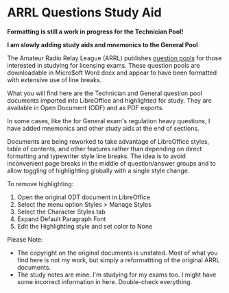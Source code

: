 # ARRL Questions Study Aid

**Formatting is still a work in progress for the Technician Pool!**

**I am slowly adding study aids and mnemonics to the General Pool**

The Amateur Radio Relay League (ARRL) publishes [question pools](https://www.arrl.org/question-pools) for those interested in studying for licensing exams. These question pools are downloadable in Micro$oft Word docx and appear to have been formatted with extensive use of line breaks.

What you will find here are the Technician and General question pool documents imported into LibreOffice and highlighted for study. They are available in Open Document (ODF) and as PDF exports.

In some cases, like the for General exam's regulation heavy questions, I have added mnemonics and other study aids at the end of sections.

Documents are being reworked to take advantage of LibreOffice styles, table of contents, and other features rather than depending on direct formatting and typewriter style line breaks. The idea is to avoid inconvenient page breaks in the middle of question/answer groups and to allow toggling of highlighting globally with a single style change.

To remove highlighting:
1. Open the original ODT document in LibreOffice
2. Select the menu option Styles > Manage Styles
3. Select the Character Styles tab
4. Expand Default Paragraph Font
5. Edit the Highlighting style and set color to None

Please Note:

* The copyright on the original documents is unstated. Most of what you find here is not my work, but simply a reformattting of the original ARRL documents.
* The study notes are mine. I'm studying for my exams too. I might have some incorrect information in here. Double-check everything.
